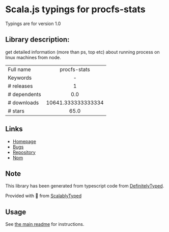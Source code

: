 
# Scala.js typings for procfs-stats

Typings are for version 1.0

## Library description:
get detailed information (more than ps, top etc) about running process on linux machines from node.

|                    |                 |
| ------------------ | :-------------: |
| Full name          | procfs-stats |
| Keywords           | - |
| # releases         | 1 |
| # dependents       | 0.0 |
| # downloads        | 10641.333333333334 |
| # stars            | 65.0 |

## Links
- [Homepage](https://github.com/soldair/node-procfs-stats#readme)
- [Bugs](https://github.com/soldair/node-procfs-stats/issues)
- [Repository](https://github.com/soldair/node-procfs-stats)
- [Npm](https://www.npmjs.com/package/procfs-stats)
    


## Note
This library has been generated from typescript code from [DefinitelyTyped](https://definitelytyped.org).

Provided with :purple_heart: from [ScalablyTyped](https://github.com/oyvindberg/ScalablyTyped)

## Usage
See [the main readme](../../readme.md) for instructions.


